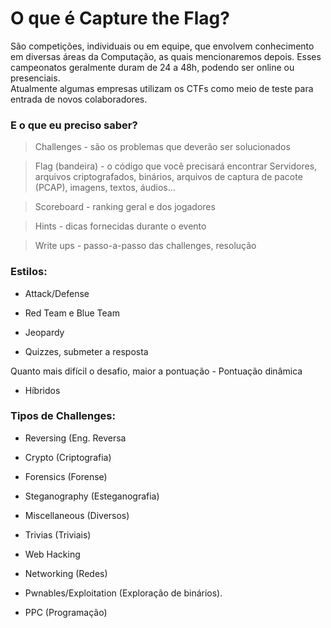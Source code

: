 # O que é Capture the Flag? 

São competições, individuais ou em equipe, que envolvem conhecimento em diversas áreas da Computação, as quais mencionaremos depois. 
Esses campeonatos geralmente duram de 24 a 48h, podendo ser online ou presenciais.  
Atualmente algumas empresas utilizam os CTFs como meio de teste para entrada de novos colaboradores. 

### E o que eu preciso saber?

> Challenges - são os problemas que deverão ser solucionados

> Flag (bandeira) - o código que você precisará encontrar
Servidores, arquivos criptografados, binários, arquivos de captura de pacote (PCAP), imagens, textos, áudios…  

> Scoreboard - ranking geral e dos jogadores 

> Hints - dicas fornecidas durante o evento

> Write ups - passo-a-passo das challenges, resolução 


### Estilos: 

- Attack/Defense

- Red Team e Blue Team

- Jeopardy 

- Quizzes, submeter a resposta 

Quanto mais difícil o desafio, maior a pontuação - Pontuação dinâmica 

- Híbridos 


### Tipos de Challenges:  

- Reversing (Eng. Reversa

- Crypto (Criptografia)

- Forensics (Forense)

- Steganography (Esteganografia) 

- Miscellaneous (Diversos)

- Trivias (Triviais)

- Web Hacking

- Networking (Redes)

- Pwnables/Exploitation (Exploração de binários).

- PPC (Programação)  

